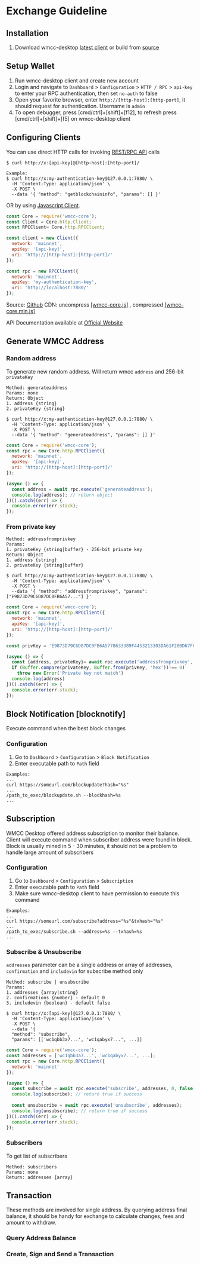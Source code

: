 # Exchange Guideline
## Installation

 1. Download wmcc-desktop [latest client](https://github.com/WorldMobileCoin/wmcc-desktop/releases) or build from [source](https://github.com/WorldMobileCoin/guideline/blob/master/BuildFromSource.README)

## Setup Wallet
1. Run wmcc-desktop client and create new account
2. Login and navigate to `Dashboard` > `Configuration` > `HTTP / RPC` > `api-key` to enter your RPC authentication, then set `no-auth` to false
3. Open your favorite browser, enter `http://[http-host]:[http-port]`, it should request for authentication. Username is `admin`
4. To open debugger, press [cmd/ctrl]+[shift]+[f12], to refresh press [cmd/ctrl]+[shift]+[f5] on wmcc-desktop client

##  Configuring Clients
You can use direct HTTP calls for invoking [REST/RPC API](http://api.worldmobilecoin.com/?javascript#configuring-clients) calls
```curl
$ curl http://x:[api-key]@[http-host]:[http-port]/

Example:
$ curl http://x:my-authentication-key@127.0.0.1:7880/ \
  -H 'Content-Type: application/json' \
  -X POST \
  --data '{ "method": "getblockchaininfo", "params": [] }'
```
OR by using [Javascript Client](http://api.worldmobilecoin.com/?javascript#using-javascript-clientLibrary ). 
 
```js
const Core = require('wmcc-core');
const Client = Core.http.Client;
const RPCClient= Core.http.RPCClient;

const client = new Client({
  network: 'mainnet',
  apiKey: '[api-key]',
  uri: 'http://[http-host]:[http-port]/'
});

const rpc = new RPCClient({
  network: 'mainnet',
  apiKey: 'my-authentication-key',
  uri: 'http://localhost:7880/'
});
```
Source: [Github](https://github.com/WorldMobileCoin/wmcc-core)
CDN:  uncompress [[wmcc-core.js]](https://cdn.jsdelivr.net/npm/wmcc-core/lib/wmcc-core.js) , compressed [[wmcc-core.min.js]](https://cdn.jsdelivr.net/npm/wmcc-core/lib/wmcc-core.min.js)

API Documentation available at [Official Website](https://api.worldmobilecoin.com/)

## Generate WMCC Address

### Random address
To generate new random address. Will return wmcc `address` and 256-bit `privateKey`
~~~
Method: generateaddress
Params: none
Return: Object
1. address {string}
2. privateKey {string}
~~~
```
$ curl http://x:my-authentication-key@127.0.0.1:7880/ \
  -H 'Content-Type: application/json' \
  -X POST \
  --data '{ "method": "generateaddress", "params": [] }'
```
```js
const Core = require('wmcc-core');
const rpc = new Core.http.RPCClient({
  network: 'mainnet',
  apiKey: '[api-key]',
  uri: 'http://[http-host]:[http-port]/'
});

(async () => {
  const address = await rpc.execute('generateaddress');
  console.log(address); // return object
})().catch((err) => {
  console.error(err.stack);
});
```
### From private key
~~~
Method: addressfromprivkey
Params: 
1. privateKey {string|buffer} - 256-bit private key
Return: Object
1. address {string}
2. privateKey {string|buffer}
~~~
```
$ curl http://x:my-authentication-key@127.0.0.1:7880/ \
  -H 'Content-Type: application/json' \
  -X POST \
  --data '{ "method": "addressfromprivkey", "params": ["E9873D79C6D87DC0FB6A57..."] }'
```
```js
const Core = require('wmcc-core');
const rpc = new Core.http.RPCClient({
  network: 'mainnet',
  apiKey: '[api-key]',
  uri: 'http://[http-host]:[http-port]/'
});

const privKey = 'E9873D79C6D87DC0FB6A5778633389F4453213303DA61F20BD67FC233AA33262';

(async () => {
  const {address, privateKey}= await rpc.execute('addressfromprivkey', privKey);
  if (Buffer.compare(privateKey, Buffer.from(privKey, 'hex'))!== 0)
    throw new Error('Private key not match')
  console.log(address)
})().catch((err) => {
  console.error(err.stack);
});
```
## Block Notification [blocknotify]
Execute command when the best block changes
### Configuration
1. Go to `Dashboard` > `Configuration` > `Block Notification`
2. Enter executable path to `Path` field
```
Examples:
...
curl https://someurl.com/blockupdate?hash="%s"
...
/path_to_exec/blockupdate.sh --blockhash=%s
...
```

## Subscription
WMCC Desktop offered address subscription to monitor their balance. Client will execute command when subscriber address were found in block. 
Block is usually mined in 5 - 30 minutes, it should not be a problem to handle large amount of subscribers
### Configuration
1. Go to `Dashboard` > `Configuration` > `Subscription`
2. Enter executable path to `Path` field
3. Make sure wmcc-desktop client to have permission to execute this command
```
Examples:
...
curl https://someurl.com/subscribe?address="%s"&txhash="%s"
...
/path_to_exec/subscribe.sh --address=%s --txhash=%s
...
```
### Subscribe & Unsubscribe
`addresses` parameter can be a single address or array of addresses, `confirmation` and `includevin` for subscribe method only

~~~
Method: subscribe | unsubscribe
Params:  
1. addresses {array|string} 
2. confirmations {number} - default 0
3. includevin {boolean} - default false
~~~
```curl
$ curl http://x:[api-key]@127.0.0.1:7880/ \
  -H 'Content-Type: application/json' \
  -X POST \
  --data '{
  "method": "subscribe",
  "params": [['wc1qbb3a7...', 'wc1qabyx7...', ...]]
```
```js
const Core = require('wmcc-core');
const addresses = ['wc1qbb3a7...', 'wc1qabyx7...', ...];
const rpc = new Core.http.RPCClient({
  network: 'mainnet'
});

(async () => {
  const subscribe = await rpc.execute('subscribe', addresses, 0, false);
  console.log(subscribe); // return true if success
  
  const unsubscribe = await rpc.execute('unsubscribe', addresses);
  console.log(unsubscribe); // return true if success
})().catch((err) => {
  console.error(err.stack);
});
```
### Subscribers
To get list of subscribers
~~~
Method: subscribers
Params: none
Return: addresses {array}
~~~
## Transaction
These methods are involved for single address. By querying address final balance, it should be handy for exchange to calculate changes, fees and amount to withdraw.
### Query Address Balance
### Create, Sign and Send a Transaction
